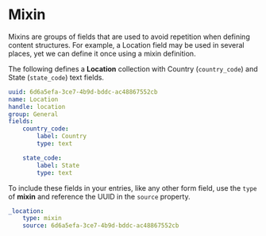 # Mixin

Mixins are groups of fields that are used to avoid repetition when defining content structures. For example, a Location field may be used in several places, yet we can define it once using a mixin definition.

The following defines a **Location** collection with Country (`country_code`) and State (`state_code`) text fields.

```yaml
uuid: 6d6a5efa-3ce7-4b9d-bddc-ac48867552cb
name: Location
handle: location
group: General
fields:
    country_code:
        label: Country
        type: text

    state_code:
        label: State
        type: text
```

To include these fields in your entries, like any other form field, use the `type` of **mixin** and reference the UUID in the `source` property.

```yaml
_location:
    type: mixin
    source: 6d6a5efa-3ce7-4b9d-bddc-ac48867552cb
```

